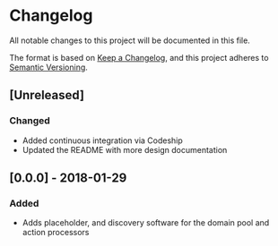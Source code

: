 # Changelog

All notable changes to this project will be documented in this file.

The format is based on [Keep a Changelog](https://keepachangelog.com/en/1.0.0/),
and this project adheres to [Semantic Versioning](https://semver.org/spec/v2.0.0.html).

## [Unreleased]
### Changed

- Added continuous integration via Codeship
- Updated the README with more design documentation

## [0.0.0] - 2018-01-29
### Added

- Adds placeholder, and discovery software for the domain pool and action processors
